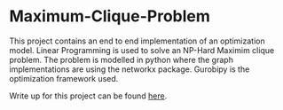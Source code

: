 # Maximum-Clique-Problem

This project contains an end to end implementation of an optimization model. Linear Programming is used to solve an NP-Hard Maximim clique problem. The problem is modelled in python where the graph implementations are using the networkx package. Gurobipy is the optimization framework used.

Write up for this project can be found [here](https://kmutya.github.io/maxclique/).
